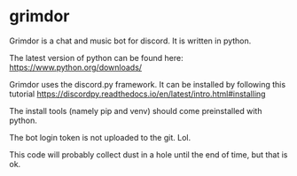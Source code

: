 # grimdor

Grimdor is a chat and music bot for discord. It is written in python.

The latest version of python can be found here: https://www.python.org/downloads/

Grimdor uses the discord.py framework. It can be installed by following this tutorial https://discordpy.readthedocs.io/en/latest/intro.html#installing

The install tools (namely pip and venv) should come preinstalled with python.

The bot login token is not uploaded to the git. Lol.

This code will probably collect dust in a hole until the end of time, but that is ok.

